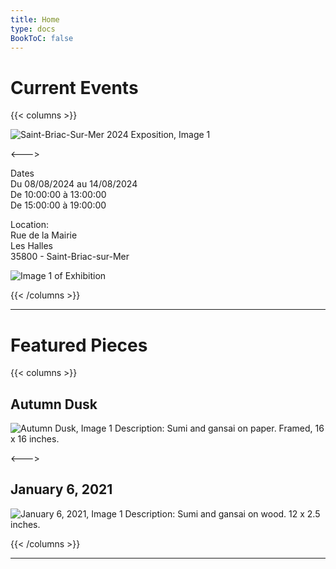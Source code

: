 ```yaml
---
title: Home
type: docs
BookToC: false
---
```


# Current Events

{{< columns >}}

![Saint-Briac-Sur-Mer 2024 Exposition, Image 1](/images/exhibitions/exposition1.webp)

<--->

Dates  
Du 08/08/2024 au 14/08/2024  
De 10:00:00 à 13:00:00  
De 15:00:00 à 19:00:00

Location:  
Rue de la Mairie  
Les Halles  
35800 - Saint-Briac-sur-Mer

![Image 1 of Exhibition](/images/exhibitions/sbsm1.webp)

{{< /columns >}}

---

# Featured Pieces

{{< columns >}}

## Autumn Dusk

![Autumn Dusk, Image 1](/images/gallery/Autumn_Dusk1.webp)
Description: Sumi and gansai on paper. Framed, 16 x 16 inches.

<--->

## January 6, 2021

![January 6, 2021, Image 1](/images/gallery/Kokeshi3.webp)
Description: Sumi and gansai on wood. 12 x 2.5 inches.

{{< /columns >}}

---
